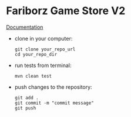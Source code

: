 # Fariborz Game Store V2 
[Documentation](https://docs.google.com/document/d/1OahsSH1X6MmyersdhQ8q5-EWvrjDK_4ZxnWIyzjKmF4/edit?usp=sharing)

<ul>
<li>
clone in your computer: 

```
git clone your_repo_url
cd your_repo_dir
```
</li>

<li>
run tests from terminal:

```
mvn clean test
```
</li>

<li>
push changes to the repository:

```
git add . 
git commit -m "commit message"
git push
```
</li>
</ul>
